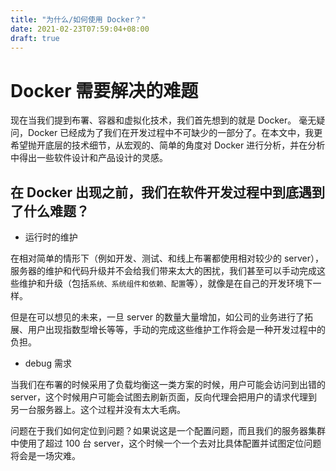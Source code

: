 ```yaml
---
title: "为什么/如何使用 Docker？"
date: 2021-02-23T07:59:04+08:00
draft: true
---
```


# Docker 需要解决的难题

现在当我们提到布署、容器和虚拟化技术，我们首先想到的就是 Docker。 毫无疑问，Docker 已经成为了我们在开发过程中不可缺少的一部分了。在本文中，我更希望抛开底层的技术细节，从宏观的、简单的角度对 Docker 进行分析，并在分析中得出一些软件设计和产品设计的灵感。

## 在 Docker 出现之前，我们在软件开发过程中到底遇到了什么难题？

* 运行时的维护

在相对简单的情形下（例如开发、测试、和线上布署都使用相对较少的 server），服务器的维护和代码升级并不会给我们带来太大的困扰，我们甚至可以手动完成这些维护和升级（包括`系统、系统组件和依赖、配置`等），就像是在自己的开发环境下一样。

但是在可以想见的未来，一旦 server 的数量大量增加，如公司的业务进行了拓展、用户出现指数型增长等等，手动的完成这些维护工作将会是一种开发过程中的负担。

* debug 需求

当我们在布署的时候采用了负载均衡这一类方案的时候，用户可能会访问到出错的 server，这个时候用户可能会试图去刷新页面，反向代理会把用户的请求代理到另一台服务器上。这个过程并没有太大毛病。

问题在于我们如何定位到问题？如果说这是一个配置问题，而且我们的服务器集群中使用了超过 100 台 server，这个时候一个一个去对比具体配置并试图定位问题将会是一场灾难。
